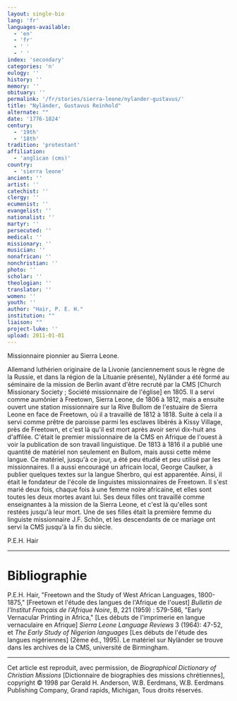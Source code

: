 ```yaml
---
layout: single-bio
lang: 'fr'
languages-available:
  - 'en'
  - 'fr'
  - ' '
  - ' '
index: 'secondary'
categories: 'n'
eulogy: ''
history: ''
memory: ''
obituary: ''
permalink: '/fr/stories/sierra-leone/nylander-gustavus/'
title: "Nyländer, Gustavus Reinhold"
alternate: ""
date: '1776-1824'
century:
  - '19th'
  - '18th'
tradition: 'protestant'
affiliation:
  - 'anglican (cms)'
country:
  - 'sierra leone'
ancient: ''
artist: ''
catechist: ''
clergy: ''
ecumenist: ''
evangelist: ''
nationalist: ''
martyr: ''
persecuted: ''
medical: ''
missionary: ''
musician: ''
nonafrican: ''
nonchristian: ''
photo: ''
scholar: ''
theologian: ''
translator: ''
women: ''
youth: ''
author: "Hair, P. E. H."
institution: ""
liaison: ""
project-luke: ''
upload: 2011-01-01
---
```




Missionnaire pionnier au Sierra Leone.

Allemand luthérien originaire de la Livonie (anciennement sous le règne de la Russie, et dans la région de la Lituanie présente), Nyländer a été formé au séminaire de la mission de Berlin avant d'être recruté par la CMS [Church Missionary Society ; Société missionnaire de l'église] en 1805. Il a servi comme aumônier à Freetown, Sierra Leone, de 1806 à 1812, mais a ensuite ouvert une station missionnaire sur la Rive Bullom de l'estuaire de Sierra Leone en face de Freetown, où il a travaillé de 1812 à 1818. Suite à cela il a servi comme prêtre de paroisse parmi les esclaves libérés à Kissy Village, près de Freetown, et c'est là qu'il est mort après avoir servi dix-huit ans d'affilée. C'était le premier missionnaire de la CMS en Afrique de l'ouest à voir la publication de son travail linguistique. De 1813 à 1816 il a publié une quantité de matériel non seulement en Bullom, mais aussi cette même langue. Ce matériel, jusqu'à ce jour, a été peu étudié et peu utilisé par les missionnaires. Il a aussi encouragé un africain local, George Caulker, à publier quelques textes sur la langue Sherbro, qui est apparentée. Ainsi, il était le fondateur de l'école de linguistes missionnaires de Freetown. Il s'est marié deux fois, chaque fois à une femme noire africaine, et elles sont toutes les deux mortes avant lui. Ses deux filles ont travaillé comme enseignantes à la mission de la Sierra Leone, et c'est là qu'elles sont restées jusqu'à leur mort. Une de ses filles était la première femme du linguiste missionnaire J.F. Schön, et les descendants de ce mariage ont servi la CMS jusqu'à la fin du siècle.

P.E.H. Hair

---

# Bibliographie

P.E.H. Hair, "Freetown and the Study of West African Languages, 1800-1875," [Freetown et l'étude des langues de l'Afrique de l'ouest] *Bulletin de l'Institut Français de l'Afrique Noire*, B, 221 (1959) : 579-586, "Early Vernacular Printing in Africa," [Les débuts de l'imprimerie en langue vernaculaire en Afrique] *Sierra Leone Language Reviews* 3 (1964): 47-52, et *The Early Study of Nigerian languages* [Les débuts de l'étude des langues nigériennes] (2ème éd., 1995). Le matériel sur Nyländer se trouve dans les archives de la CMS, université de Birmingham.

---

Cet article est reproduit, avec permission, de *Biographical Dictionary of Christian Missions* [Dictionnaire de biographies des missions chrétiennes], copyright © 1998 par Gerald H. Anderson, W.B. Eerdmans, W.B. Eerdmans Publishing Company, Grand rapids, Michigan, Tous droits réservés.